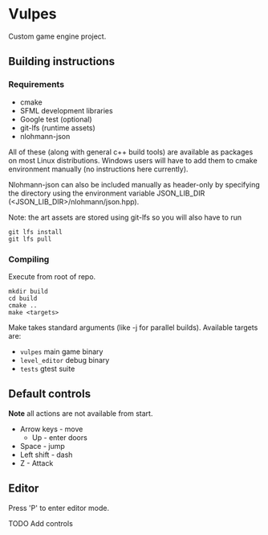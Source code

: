 # Vulpes
Custom game engine project.

## Building instructions

### Requirements
- cmake
- SFML development libraries
- Google test (optional)
- git-lfs (runtime assets)
- nlohmann-json

All of these (along with general c++ build tools) are available as packages on most Linux distributions. Windows users will have to add them to cmake environment manually (no instructions here currently).

Nlohmann-json can also be included manually as header-only by specifying the directory using the environment variable JSON_LIB_DIR (<JSON_LIB_DIR>/nlohmann/json.hpp).

Note: the art assets are stored using git-lfs so you will also have to run

    git lfs install
    git lfs pull

### Compiling

Execute from root of repo.

    mkdir build
    cd build
    cmake ..
    make <targets>

Make takes standard arguments (like -j for parallel builds). Available targets are:
- `vulpes` main game binary
- `level_editor` debug binary
- `tests` gtest suite

## Default controls

**Note** all actions are not available from start.

- Arrow keys - move
    - Up - enter doors
- Space - jump
- Left shift - dash
- Z - Attack

## Editor

Press 'P' to enter editor mode.

TODO Add controls
